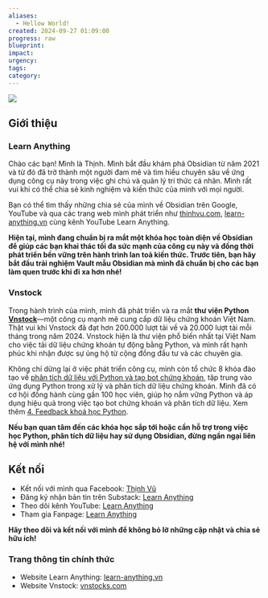 ```yaml
---
aliases:
  - Hellow World!
created: 2024-09-27 01:09:00
progress: raw
blueprint: 
impact: 
urgency: 
tags: 
category:
---
```

![](../6.%20Vault/attachments/quick_intro_thinhvu.png)
## Giới thiệu

### Learn Anything

Chào các bạn! Mình là Thịnh. Mình bắt đầu khám phá Obsidian từ năm 2021 và từ đó đã trở thành một người đam mê và tìm hiểu chuyên sâu về ứng dụng công cụ này trong việc ghi chú và quản lý tri thức cá nhân. Mình rất vui khi có thể chia sẻ kinh nghiệm và kiến thức của mình với mọi người.

Bạn có thể tìm thấy những chia sẻ của mình về Obsidian trên Google, YouTube và qua các trang web mình phát triển như [thinhvu.com](https://thinhvu.com), [learn-anything.vn](https://learn-anything.vn) cùng kênh YouTube Learn Anything.

**Hiện tại, mình đang chuẩn bị ra mắt một khóa học toàn diện về Obsidian để giúp các bạn khai thác tối đa sức mạnh của công cụ này và đồng thời phát triển bền vững trên hành trình lan toả kiến thức. Trước tiên, bạn hãy bắt đầu trải nghiệm Vault mẫu Obsidian mà mình đã chuẩn bị cho các bạn làm quen trước khi đi xa hơn nhé!**

### Vnstock

Trong hành trình của mình, mình đã phát triển và ra mắt **thư viện Python [Vnstock](https://vnstocks.com/)**—một công cụ mạnh mẽ cung cấp dữ liệu chứng khoán Việt Nam. Thật vui khi Vnstock đã đạt hơn 200.000 lượt tải về và 20.000 lượt tải mỗi tháng trong năm 2024. Vnstock hiện là thư viện phổ biến nhất tại Việt Nam cho việc tải dữ liệu chứng khoán tự động bằng Python, và mình rất hạnh phúc khi nhận được sự ủng hộ từ cộng đồng đầu tư và các chuyên gia.

Không chỉ dừng lại ở việc phát triển công cụ, mình còn tổ chức 8 khóa đào tạo về [phân tích dữ liệu với Python và tạo bot chứng khoán](https://vnstocks.com/docs/khoa-hoc/khoa-hoc-python-vnstock-learn-anything), tập trung vào ứng dụng Python trong xử lý và phân tích dữ liệu chứng khoán. Mình đã có cơ hội đồng hành cùng gần 100 học viên, giúp họ nắm vững Python và áp dụng hiệu quả trong việc tạo bot chứng khoán và phân tích dữ liệu. Xem thêm [4. Feedback khoá học Python](4.%20Feedback%20khoá%20học%20Python.md).

**Nếu bạn quan tâm đến các khóa học sắp tới hoặc cần hỗ trợ trong việc học Python, phân tích dữ liệu hay sử dụng Obsidian, đừng ngần ngại liên hệ với mình nhé!**

## Kết nối

- Kết nối với mình qua Facebook: [Thịnh Vũ](https://www.facebook.com/mr.thinh.ueh/)
- Đăng ký nhận bản tin trên Substack: [Learn Anything](https://learnanything.substack.com/)
- Theo dõi kênh YouTube: [Learn Anything](https://www.youtube.com/@learn_anything_az?sub_confirmation=1)
- Tham gia Fanpage: [Learn Anything](https://www.facebook.com/learn.anything.az)

**Hãy theo dõi và kết nối với mình để không bỏ lỡ những cập nhật và chia sẻ hữu ích!**

### Trang thông tin chính thức

- Website Learn Anything: [learn-anything.vn](http://learn-anything.vn/)
- Website Vnstock: [vnstocks.com](https://vnstocks.com/)